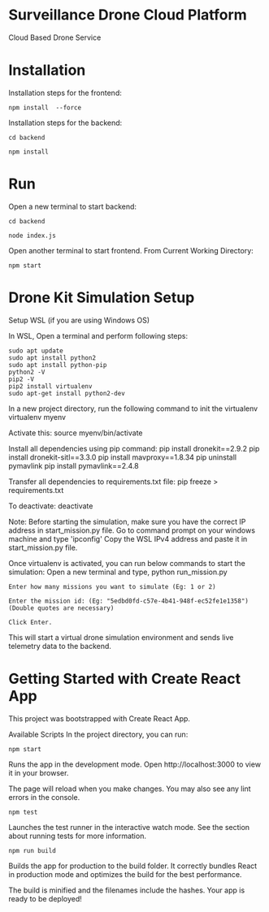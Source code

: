 # Surveillance Drone Cloud Platform
Cloud Based Drone Service


# Installation

Installation steps for the frontend:

	npm install  --force 

Installation steps for the backend:

	cd backend  

	npm install


# Run
Open a new terminal to start backend:

	cd backend  

	node index.js  


Open another terminal to start frontend. From Current Working Directory:

	npm start  

# Drone Kit Simulation Setup

Setup WSL (if you are using Windows OS)

In WSL, Open a terminal and perform following steps:

	sudo apt update
	sudo apt install python2
	sudo apt install python-pip
	python2 -V
	pip2 -V
	pip2 install virtualenv
	sudo apt-get install python2-dev

In a new project directory, run the following command to init the virtualenv
	virtualenv myenv

Activate this:
	source myenv/bin/activate

Install all dependencies using pip command:
	pip install dronekit==2.9.2
	pip install dronekit-sitl==3.3.0
	pip install mavproxy==1.8.34
	pip uninstall pymavlink
	pip install pymavlink==2.4.8

Transfer all dependencies to requirements.txt file:
	pip freeze > requirements.txt

To deactivate:
	deactivate

Note: Before starting the simulation, make sure you have the correct IP address in start_mission.py file.
	Go to command prompt on your windows machine and type 'ipconfig'
	Copy the WSL IPv4 address and paste it in start_mission.py file.

Once virtualenv is activated, you can run below commands to start the simulation:
Open a new terminal and type,
	python run_mission.py
	
	Enter how many missions you want to simulate (Eg: 1 or 2)
	
	Enter the mission id: (Eg: "5edbd0fd-c57e-4b41-948f-ec52fe1e1358") (Double quotes are necessary)
	
	Click Enter.
	
This will start a virtual drone simulation environment and sends live telemetry data to the backend.

# Getting Started with Create React App
This project was bootstrapped with Create React App.

Available Scripts
In the project directory, you can run:

	npm start
Runs the app in the development mode.
Open http://localhost:3000 to view it in your browser.

The page will reload when you make changes.
You may also see any lint errors in the console.

	npm test
Launches the test runner in the interactive watch mode.
See the section about running tests for more information.

	npm run build
Builds the app for production to the build folder.
It correctly bundles React in production mode and optimizes the build for the best performance.

The build is minified and the filenames include the hashes.
Your app is ready to be deployed!